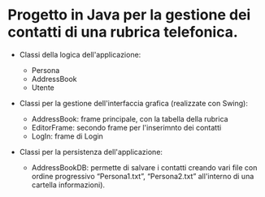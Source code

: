 # Progetto in Java per la gestione dei contatti di una rubrica telefonica. 

- Classi della logica dell'applicazione:
   * Persona
   * AddressBook
   * Utente
     
- Classi per la gestione dell'interfaccia grafica (realizzate con Swing):
  * AddressBook: frame principale, con la tabella della rubrica
  * EditorFrame: secondo frame per l'inserimnto dei contatti
  * LogIn: frame di Login
    
- Classi per la persistenza dell'applicazione:
  * AddressBookDB: permette di salvare i contatti creando vari file con ordine progressivo “Persona1.txt”, “Persona2.txt” all'interno di una cartella informazioni).

